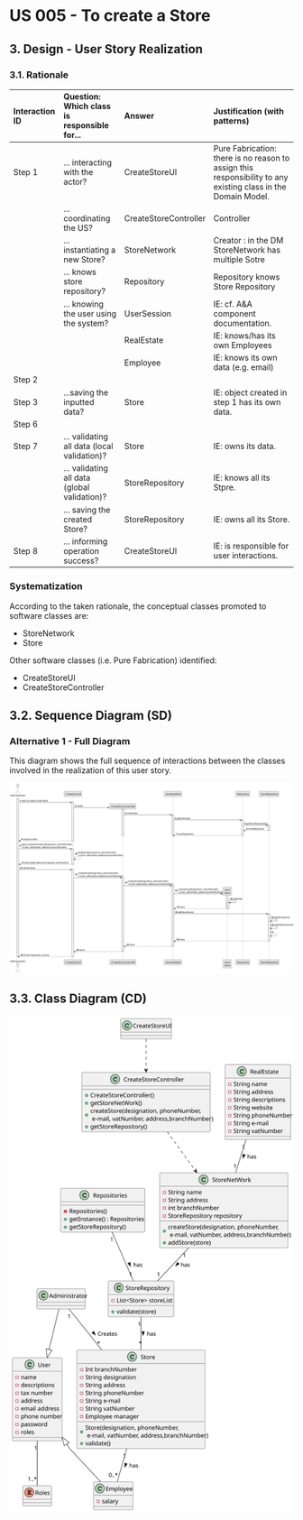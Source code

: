 # US 005 - To create a Store 

## 3. Design - User Story Realization 

### 3.1. Rationale



| Interaction ID | Question: Which class is responsible for...   | Answer                | Justification (with patterns)                                                                                 |
|:-------------  |:----------------------------------------------|:----------------------|:--------------------------------------------------------------------------------------------------------------|
| Step 1  		 | 	... interacting with the actor?              | CreateStoreUI         | Pure Fabrication: there is no reason to assign this responsibility to any existing class in the Domain Model. |
| 			  		 | 	... coordinating the US?                     | CreateStoreController | Controller                                                                                                    |
| 			  		 | 	... instantiating a new Store?               | StoreNetwork          | Creator : in the DM StoreNetwork has multiple Sotre                                                           |
| 			  		 | 	... knows store repository?                  | Repository            | Repository knows Store Repository                                                                             |
| 			  		 | ... knowing the user using the system?        | UserSession           | IE: cf. A&A component documentation.                                                                          |
| 			  		 | 							                                       | RealEstate            | IE: knows/has its own Employees                                                                               |
| 			  		 | 							                                       | Employee              | IE: knows its own data (e.g. email)                                                                           |
| Step 2  		 | 							                                       |                       |                                                                                                               |
| Step 3  		 | 	...saving the inputted data?                 | Store                 | IE: object created in step 1 has its own data.                                                                |
| Step 6  		 | 							                                       |                       |                                                                                                               |              
| Step 7  		 | 	... validating all data (local validation)?  | Store                 | IE: owns its data.                                                                                            | 
| 			  		 | 	... validating all data (global validation)? | StoreRepository       | IE: knows all its Stpre.                                                                                      | 
| 			  		 | 	... saving the created Store?                | StoreRepository       | IE: owns all its Store.                                                                                       | 
| Step 8  		 | 	... informing operation success?             | CreateStoreUI         | IE: is responsible for user interactions.                                                                     | 

### Systematization ##

According to the taken rationale, the conceptual classes promoted to software classes are: 

 * StoreNetwork
 * Store

Other software classes (i.e. Pure Fabrication) identified: 

 * CreateStoreUI  
 * CreateStoreController


## 3.2. Sequence Diagram (SD)

### Alternative 1 - Full Diagram

This diagram shows the full sequence of interactions between the classes involved in the realization of this user story.

![Sequence Diagram - Full](svg/us005-sequence-diagram-full.svg)

## 3.3. Class Diagram (CD)

![Class Diagram](svg/us005-classDiagram.svg)